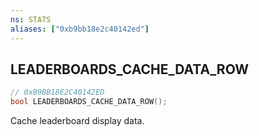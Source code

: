 ```yaml
---
ns: STATS
aliases: ["0xb9bb18e2c40142ed"]
---
```

## LEADERBOARDS_CACHE_DATA_ROW

```c
// 0xB9BB18E2C40142ED
bool LEADERBOARDS_CACHE_DATA_ROW();
```

Cache leaderboard display data.

